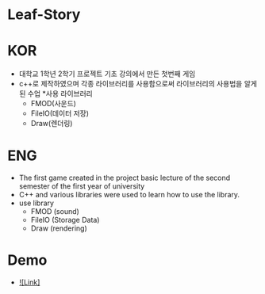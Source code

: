# Leaf-Story

# KOR
  * 대학교 1학년 2학기 프로젝트 기초 강의에서 만든 첫번째 게임
  * c++로 제작하였으며 각종 라이브러리를 사용함으로써 라이브러리의 사용법을 알게된 수업
  *사용 라이브러리
    - FMOD(사운드)
    - FileIO(데이터 저장)
    - Draw(렌더링)

# ENG
  * The first game created in the project basic lecture of the second semester of the first year of university
  * C++ and various libraries were used to learn how to use the library.
  * use library
    - FMOD (sound)
    - FileIO (Storage Data)
    - Draw (rendering)
    
# Demo
 * [![Link]](https://youtu.be/b78hb9ti8Y0)
